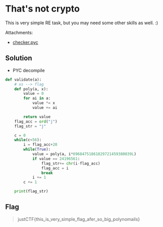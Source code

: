 # That's not crypto

This is very simple RE task, but you may need some other skills as well. :)

Attachments:
* [checker.pyc](./public/checker.pyc)

## Solution
- PYC decompile
```py
def validate(a):
    # xs --> flag
    def poly(a, x):
        value = 0
        for ai in a:
            value *= x
            value += ai

        return value
    flag_acc = ord("j")
    flag_str = "j"

    c = 0
    while(c<56):
        i = flag_acc+20
        while(True):
            value = poly(a, i*69684751861829721459380039L)
            if value == 24196561:
                flag_str+= chr(i-flag_acc)
                flag_acc = i
                break
            i += 1
        c += 1

    print(flag_str)
```

## Flag
> justCTF{this_is_very_simple_flag_afer_so_big_polynomails}
